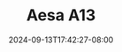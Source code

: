 --- 
title: "Aesa A13"
description: "video   Aesa A13 durasi panjang   new"
date: 2024-09-13T17:42:27-08:00
file_code: "v9gmjmot11jo"
draft: false
cover: "wzwq29rhw3fpbsy1.jpg"
tags: ["Aesa", "bokep-indo", "bokep-viral", "bokep-ig"]
length: 81
fld_id: "1483208"
foldername: "Aesa"
categories: ["Aesa"]
views: 0
---
